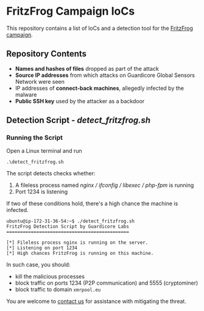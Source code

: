 # FritzFrog Campaign IoCs

This repository contains a list of IoCs and a detection tool for the [FritzFrog campaign](https://www.guardicore.com/2020/08/fritzfrog).

## Repository Contents
* **Names and hashes of files** dropped as part of the attack
* **Source IP addresses** from which attacks on Guardicore Global Sensors Network were seen
* IP addresses of **connect-back machines**, allegedly infected by the malware
* **Public SSH key** used by the attacker as a backdoor

## Detection Script - *detect_fritzfrog.sh*
### Running the Script
Open a Linux terminal and run
```
.\detect_fritzfrog.sh
```
The script detects checks whether:
1. A fileless process named _nginx / ifconfig / libexec / php-fpm_ is running
2. Port 1234 is listening

If two of these conditions hold, there's a high chance the machine is infected.

```
ubuntu@ip-172-31-36-54:~$ ./detect_fritzfrog.sh
FritzFrog Detection Script by Guardicore Labs
=============================================

[*] Fileless process nginx is running on the server.
[*] Listening on port 1234
[*] High chances FritzFrog is running on this machine.
```

In such case, you should:
* kill the malicious processes
* block traffic on ports 1234 (P2P communication) and 5555 (cryptominer)
* block traffic to domain `xmrpool.eu`

You are welcome to [contact us](mailto:labs@guardicore.com) for assistance with mitigating the threat.

